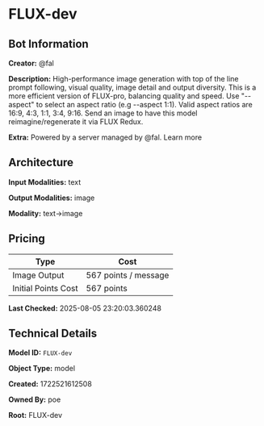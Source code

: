 # FLUX-dev

## Bot Information

**Creator:** @fal

**Description:** High-performance image generation with top of the line prompt following, visual quality, image detail and output diversity. This is a more efficient version of FLUX-pro, balancing quality and speed. Use "--aspect" to select an aspect ratio (e.g --aspect 1:1). Valid aspect ratios are 16:9, 4:3, 1:1, 3:4, 9:16.  Send an image to have this model reimagine/regenerate it via FLUX Redux.

**Extra:** Powered by a server managed by @fal. Learn more


## Architecture

**Input Modalities:** text

**Output Modalities:** image

**Modality:** text->image


## Pricing

| Type | Cost |
|------|------|
| Image Output | 567 points / message |
| Initial Points Cost | 567 points |

**Last Checked:** 2025-08-05 23:20:03.360248


## Technical Details

**Model ID:** `FLUX-dev`

**Object Type:** model

**Created:** 1722521612508

**Owned By:** poe

**Root:** FLUX-dev
